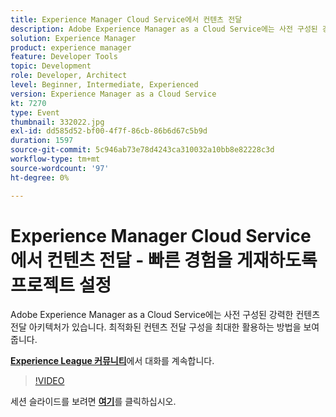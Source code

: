 ```yaml
---
title: Experience Manager Cloud Service에서 컨텐츠 전달
description: Adobe Experience Manager as a Cloud Service에는 사전 구성된 강력한 컨텐츠 전달 아키텍처가 있습니다. 최적화된 컨텐츠 전달 구성을 최대한 활용하는 방법을 보여 줍니다. 이 세션은 Adobe Developers Live 컨텐츠 이벤트의 일부로 전달되었습니다.
solution: Experience Manager
product: experience manager
feature: Developer Tools
topic: Development
role: Developer, Architect
level: Beginner, Intermediate, Experienced
version: Experience Manager as a Cloud Service
kt: 7270
type: Event
thumbnail: 332022.jpg
exl-id: dd585d52-bf00-4f7f-86cb-86b6d67c5b9d
duration: 1597
source-git-commit: 5c946ab73e78d4243ca310032a10bb8e82228c3d
workflow-type: tm+mt
source-wordcount: '97'
ht-degree: 0%

---
```


# Experience Manager Cloud Service에서 컨텐츠 전달 - 빠른 경험을 게재하도록 프로젝트 설정

Adobe Experience Manager as a Cloud Service에는 사전 구성된 강력한 컨텐츠 전달 아키텍처가 있습니다. 최적화된 컨텐츠 전달 구성을 최대한 활용하는 방법을 보여 줍니다.

**[Experience League 커뮤니티](https://adobe.ly/36Yd3v6)**&#x200B;에서 대화를 계속합니다.

>[!VIDEO](https://video.tv.adobe.com/v/332022/?quality=12&learn=on&hidetitle=true)

세션 슬라이드를 보려면 **[여기](/help/adobe-developers-live/assets/content-delivery-on-aemcs.pdf)**&#x200B;를 클릭하십시오.
